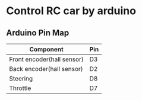 # Control RC car by arduino
## Arduino Pin Map
|Component | Pin|
|----------|----|
|Front encoder(hall sensor) | D3|
|Back encoder(hall sensor) | D2|
|Steering | D8|
|Throttle | D7|